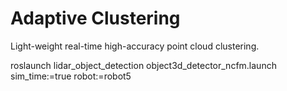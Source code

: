 # Adaptive Clustering #

Light-weight real-time high-accuracy point cloud clustering.

roslaunch lidar_object_detection object3d_detector_ncfm.launch sim_time:=true robot:=robot5
